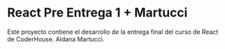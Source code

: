 # React Pre Entrega 1 + Martucci

Este proyecto contiene el desarrollo de la entrega final del curso de React de CoderHouse.
Aldana Martucci.